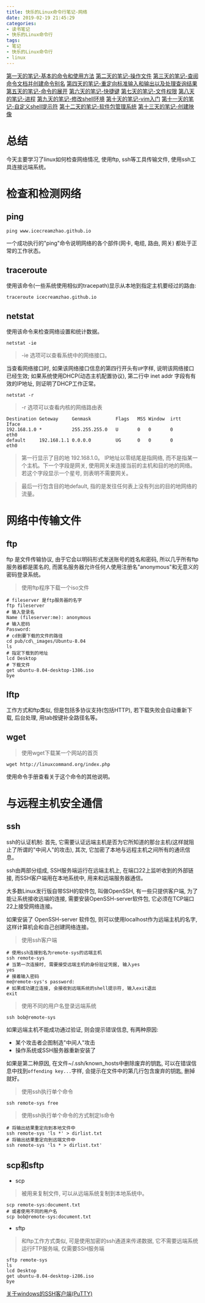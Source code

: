 ```yaml
---
title: 快乐的Linux命令行笔记-网络
date: 2019-02-19 21:45:29
categories:
- 读书笔记
- 快乐的Linux命令行
tags:
- 笔记
- 快乐的Linux命令行
- linux
---
```


[第一天的笔记-基本的命令和使用方法](/linux/The_Linux_Command_Line/The-Linux-Command-Line-read-note-1Day.html)
[第二天的笔记-操作文件](/linux/The_Linux_Command_Line/The-Linux-Command-Line-read-note-2Day.html)
[第三天的笔记-查阅命令文档并创建命令别名](/linux/The_Linux_Command_Line/The-Linux-Command-Line-read-note-3Day.html)
[第四天的笔记-重定向标准输入和输出以及处理查询结果](/linux/The_Linux_Command_Line/The-Linux-Command-Line-read-note-4Day.html)
[第五天的笔记-命令的展开](/linux/The_Linux_Command_Line/The-Linux-Command-Line-read-note-5Day.html)
[第六天的笔记-快捷键](/linux/The_Linux_Command_Line/The-Linux-Command-Line-read-note-6Day.html)
[第七天的笔记-文件权限](/linux/The_Linux_Command_Line/The-Linux-Command-Line-read-note-7Day.html)
[第八天的笔记-进程](/linux/The_Linux_Command_Line/The-Linux-Command-Line-read-note-8Day.html)
[第九天的笔记-修改shell环境](/linux/The_Linux_Command_Line/The-Linux-Command-Line-read-note-9Day.html)
[第十天的笔记-vim入门](/linux/The_Linux_Command_Line/The-Linux-Command-Line-read-note-10Day.html)
[第十一天的笔记-自定义shell提示符](/linux/The_Linux_Command_Line/The-Linux-Command-Line-read-note-11Day.html)
[第十二天的笔记-软件包管理系统](/linux/The_Linux_Command_Line/The-Linux-Command-Line-read-note-12Day.html)
[第十三天的笔记-创建映像](/linux/The_Linux_Command_Line/The-Linux-Command-Line-read-note-13Day.html)

# 总结
今天主要学习了linux如何检查网络情况, 使用ftp, ssh等工具传输文件, 使用ssh工具连接远端系统。
<!--more-->
# 检查和检测网络

## ping

```shell
ping www.icecreamzhao.github.io
```

一个成功执行的"ping"命令说明网络的各个部件(网卡, 电缆, 路由, 网关) 都处于正常的工作状态。

## traceroute

使用该命令(一些系统使用相似的tracepath)显示从本地到指定主机要经过的路由:

```shell
traceroute icecreamzhao.github.io
```

## netstat

使用该命令来检查网络设置和统计数据。

```shell
netstat -ie
```

> -ie 选项可以查看系统中的网络接口。

当查看网络接口时, 如果该网络接口信息的第四行开头有`UP`字样, 说明该网络接口已经生效; 如果系统使用DHCP(动态主机配置协议), 第二行中 inet addr 字段有有效的IP地址, 则证明了DHCP工作正常。

```shell
netstat -r
```

> -r 选项可以查看内核的网络路由表

    Destination Geteway     Genmask         Flags   MSS Window  irtt    Iface
    192.168.1.0 *           255.255.255.0   U       0   0       0       eth0
    default     192.168.1.1 0.0.0.0         UG      0   0       0       eth0

> 第一行显示了目的地 192.168.1.0。 IP地址以零结尾是指网络, 而不是指某一个主机。下一个字段是网关, 使用网关来连接当前的主机和目的地的网络。若这个字段显示一个星号, 则表明不需要网关。

> 最后一行包含目的地default, 指的是发往任何表上没有列出的目的地网络的流量。

# 网络中传输文件

## ftp

ftp 是文件传输协议, 由于它会以明码形式发送账号的姓名和密码, 所以几乎所有ftp服务器都是匿名的, 而匿名服务器允许任何人使用注册名"anonymous"和无意义的密码登录系统。

> 使用ftp程序下载一个iso文件

```shell
# fileserver 是ftp服务器的名字
ftp fileserver
# 输入登录名
Name (fileserver:me): anonymous
# 输入密码
Password:
# cd到要下载的文件的路径
cd pub/cd\_images/Ubuntu-8.04
ls
# 指定下载到的地址
lcd Desktop
# 下载文件
get ubuntu-8.04-desktop-1386.iso
bye
```

## lftp

工作方式和ftp类似, 但是包括多协议支持(包括HTTP), 若下载失败会自动重新下载, 后台处理, 用tab按键补全路径名等。

## wget

> 使用wget下载某一个网站的首页

```shell
wget http://linuxcommand.org/index.php
```

使用命令手册查看关于这个命令的其他说明。

# 与远程主机安全通信

## ssh

ssh的认证机制: 首先, 它需要认证远端主机是否为它所知道的那台主机(这样就阻止了所谓的"中间人"的攻击), 其次, 它加密了本地与远程主机之间所有的通讯信息。

ssh由两部分组成, SSH服务端运行在远端主机上, 在端口22上监听收到的外部链接, 而SSH客户端用在本地系统中, 用来和远端服务器通信。

大多数Linux发行版自带SSH的软件包, 叫做OpenSSH, 有一些只提供客户端, 为了能让系统接收远端的连接, 需要安装OpenSSH-server软件包, 它必须在TCP端口22上接受网络连接。

如果安装了 OpenSSH-server 软件包, 则可以使用localhost作为远端主机的名字, 这样计算机会和自己创建网络连接。

> 使用ssh客户端

```shell
# 使用ssh连接到名为remote-sys的远端主机
ssh remote-sys
# 当第一次连接时, 需要接受远端主机的身份验证凭据, 输入yes
yes
# 接着输入密码
me@remote-sys's password:
# 如果成功建立连接, 会接收到远端系统的shell提示符, 输入exit退出
exit
```

> 使用不同的用户名登录远端系统

```shell
ssh bob@remote-sys
```

如果远端主机不能成功通过验证, 则会提示错误信息, 有两种原因:

* 某个攻击者企图制造"中间人"攻击
* 操作系统或SSH服务器重新安装了

如果是第二种原因, 在文件~/.ssh/known_hosts中删除废弃的钥匙, 可以在错误信息中找到`offending key...`字样, 会提示在文件中的第几行包含废弃的钥匙, 删掉就好。

> 使用ssh执行单个命令

```shell
ssh remote-sys free
```

> 使用ssh执行单个命令的方式制定ls命令

```shell
# 将输出结果重定向到本地文件中
ssh remote-sys 'ls *' > dirlist.txt
# 将输出结果重定向到远端文件中
ssh remote-sys 'ls * > dirlist.txt'
```

## scp和sftp

* scp

> 被用来复制文件, 可以从远端系统复制到本地系统中。

```shell
scp remote-sys:document.txt
# 或者使用不同的用户名
scp bob@remote-sys:document.txt
```

* sftp

> 和ftp工作方式类似, 可是使用加密的ssh通道来传递数据, 它不需要远端系统运行FTP服务端, 仅需要SSH服务端

```shell
sftp remote-sys
ls
lcd Desktop
get ubuntu-8.04-desktop-i286.iso
bye
```

[关于windows的SSH客户端(PuTTY)](http://www.chiark.greenend.org.uk/~sgtatham/putty/)
